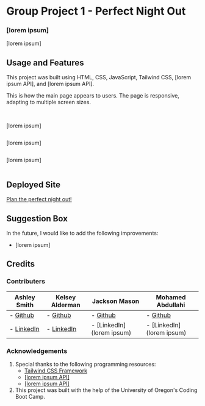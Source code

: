 # Group Project 1 - Perfect Night Out

### [lorem ipsum]

[lorem ipsum]

## Usage and Features

This project was built using HTML, CSS, JavaScript, Tailwind CSS, [lorem ipsum API], and [lorem ipsum API].

This is how the main page appears to users. The page is responsive, adapting to multiple screen sizes.

<p align="center">
<img src=""/>
<img src="">
</p>

[lorem ipsum]

<p align="center"><img src=""/></p>

[lorem ipsum]

<p align="center"><img src=""/></p>

[lorem ipsum]

<p align="center"><img src=""/></p>

## Deployed Site

<a href="https://ashlynn4567.github.io/Group-Project-1/">Plan the perfect night out!<a>

## Suggestion Box

In the future, I would like to add the following improvements:

- [lorem ipsum]

## Credits

### Contributers

| **Ashley Smith**                                    | **Kelsey Alderman**                                                 | **Jackson Mason**                         | **Mohamed Abdullahi**                 |
| --------------------------------------------------- | ------------------------------------------------------------------- | ----------------------------------------- | ------------------------------------- |
| - [Github](https://github.com/ashlynn4567)          | - [Github](https://github.com/kelseyalderman)                       | - [Github](https://github.com/ShibuyaCho) | - [Github](https://github.com/mo9399) |
| - [LinkedIn](www.linkedin.com/in/Ashley-Lynn-Smith) | - [LinkedIn](https://www.linkedin.com/in/kelsey-alderman-79019922b) | - [LinkedIn](lorem ipsum)                 | - [LinkedIn](lorem ipsum)             |

### Acknowledgements

1. Special thanks to the following programming resources:
   - <a href="https://tailwindcss.com/">Tailwind CSS Framework</a>
   - <a href="">[lorem ipsum API]</a>
   - <a href="">[lorem ipsum API]</a>
2. This project was built with the help of the University of Oregon's Coding Boot Camp.
